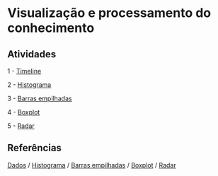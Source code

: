 # Visualização e processamento do conhecimento 

## Atividades

1 - [Timeline](https://cdn.knightlab.com/libs/timeline3/latest/embed/index.html?source=1c38H3jb7yzWT_HTsUE5ZBvcfuhjgjmYz_nP4Dj2YfT8&font=Default&lang=en&initial_zoom=2&height=650)

2 - [Histograma](https://github.com/kariipaula/DataVisualization/tree/master/Histograma)

3 - [Barras empilhadas](https://github.com/kariipaula/DataVisualization/tree/master/StackedBars3)

4 - [Boxplot](https://github.com/kariipaula/DataVisualization/tree/master/BoxPlot)

5 - [Radar](https://github.com/kariipaula/DataVisualization/tree/master/Radar)


## Referências

[Dados](https://www.mctic.gov.br/mctic/opencms/indicadores/detalhe/recursos_aplicados/indicadores_consolidados/2.1.1.html) / [Histograma](https://www.d3-graph-gallery.com/graph/histogram_basic.html) / [Barras empilhadas](https://www.d3-graph-gallery.com/graph/barplot_stacked_basicWide.html) / [Boxplot](https://www.d3-graph-gallery.com/graph/boxplot_show_individual_points.html) / [Radar](http://bl.ocks.org/chrisrzhou/2421ac6541b68c1680f8)
